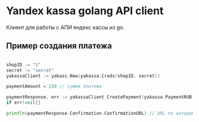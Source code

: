 # Yandex kassa golang API client

Клиент для работы с АПИ яндекс кассы из go.

## Пример создания платежа

```go

shopID := "1"
secret := "secret"
yakassaClient := yakass.New(yakassa.Creds(shopID, secret))

paymentAmount = 150 // сумма платежа

paymentResponse, err := yakassaClient.CreatePayment(yakassa.PaymentRUB(paymentAmount), yakassa.DefaultReturnURL("http://localhost:8000"))
if err!=nil{}

println(paymentResponse.Confirmation.ConfirmationURL) // URL по которому нужно отправить пользователя для процесса оплаты

```
